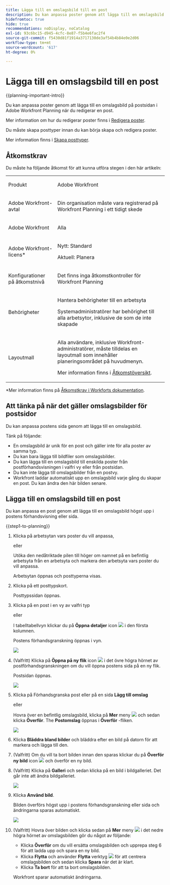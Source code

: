 ```yaml
---
title: Lägga till en omslagsbild till en post
description: Du kan anpassa poster genom att lägga till en omslagsbild på postsidan i Adobe Workfront Planning när du redigerar en post.
hidefromtoc: true
hide: true
recommendations: noDisplay, noCatalog
exl-id: 93c6bc15-d945-4cfc-8e87-f5b4e6fac2f4
source-git-commit: f5430d81f1914a3717130de3af54b4b84e0e2d06
workflow-type: tm+mt
source-wordcount: '617'
ht-degree: 0%

---
```



<!--update the metadata with real information-->

# Lägga till en omslagsbild till en post

{{planning-important-intro}}

Du kan anpassa poster genom att lägga till en omslagsbild på postsidan i Adobe Workfront Planning när du redigerar en post.

Mer information om hur du redigerar poster finns i [Redigera poster](/help/quicksilver/planning/records/edit-records.md).

Du måste skapa posttyper innan du kan börja skapa och redigera poster.

Mer information finns i [Skapa posttyper](/help/quicksilver/planning/architecture/create-record-types.md).

## Åtkomstkrav

<!--************double-check permissions here - asking Isk and Lilit what permissions users need for adding cover images-->

Du måste ha följande åtkomst för att kunna utföra stegen i den här artikeln:

<table style="table-layout:auto">
 <col>
 </col>
 <col>
 </col>
 <tbody>
    <tr>
<tr>
<td>
   <p> Produkt</p> </td>
   <td>
   <p> Adobe Workfront</p> </td>
  </tr>  
 <td role="rowheader"><p>Adobe Workfront-avtal</p></td>
   <td>
<p>Din organisation måste vara registrerad på Workfront Planning i ett tidigt skede </p>
   </td>
  </tr>
  <tr>
   <td role="rowheader"><p>Adobe Workfront</p></td>
   <td>
<p>Alla</p>
   </td>
  </tr>
  <tr>
   <td role="rowheader"><p>Adobe Workfront-licens*</p></td>
   <td>
   <p>Nytt: Standard</p>  
   <p>Aktuell: Planera</p>   
  </td>
  </tr>

<tr>
   <td role="rowheader"><p>Konfigurationer på åtkomstnivå</p></td>
   <td> <p>Det finns inga åtkomstkontroller för Workfront Planning </p>  
</td>
  </tr>
<tr>
   <td role="rowheader"><p>Behörigheter</p></td>
   <td> <p>Hantera behörigheter till en arbetsyta </p>  
   <p>Systemadministratörer har behörighet till alla arbetsytor, inklusive de som de inte skapade</p>
</td>
  </tr>
<tr>
   <td role="rowheader"><p>Layoutmall</p></td>
   <td>  <p>Alla användare, inklusive Workfront-administratörer, måste tilldelas en layoutmall som innehåller planeringsområdet på huvudmenyn. </p> <p>Mer information finns i <a href="/help/quicksilver/planning/access/access-overview.md">Åtkomstöversikt</a>. </p>  
</td>
  </tr>

</tbody>
</table>

*Mer information finns på [Åtkomstkrav i Workforts dokumentation](/help/quicksilver/administration-and-setup/add-users/access-levels-and-object-permissions/access-level-requirements-in-documentation.md).

## Att tänka på när det gäller omslagsbilder för postsidor

Du kan anpassa postens sida genom att lägga till en omslagsbild.

Tänk på följande:

* En omslagsbild är unik för en post och gäller inte för alla poster av samma typ.
* Du kan bara lägga till bildfiler som omslagsbilder.
  <!--above: when you know exactly what type of files are allowed, add the exact extensions above-->
* Du kan lägga till en omslagsbild till enskilda poster från postförhandsvisningen i valfri vy eller från postsidan.
* Du kan inte lägga till omslagsbilder från en postvy.
* Workfront laddar automatiskt upp en omslagsbild varje gång du skapar en post. Du kan ändra den här bilden senare.

## Lägga till en omslagsbild till en post

Du kan anpassa en post genom att lägga till en omslagsbild högst upp i postens förhandsvisning eller sida.

{{step1-to-planning}}

1. Klicka på arbetsytan vars poster du vill anpassa,

   eller

   Utöka den nedåtriktade pilen till höger om namnet på en befintlig arbetsyta från en arbetsyta och markera den arbetsyta vars poster du vill anpassa.

   Arbetsytan öppnas och posttyperna visas.

1. Klicka på ett posttypskort.

   Posttypssidan öppnas.

1. Klicka på en post i en vy av valfri typ

   eller

   I tabelltabellvyn klickar du på **Öppna detaljer** icon ![](assets/open-details-icon-in-table-name-field.png) i den första kolumnen.

   Postens förhandsgranskning öppnas i vyn.

   ![](assets/details-box.png)

1. (Valfritt) Klicka på **Öppna på ny flik** icon ![](assets/open-details-in-a-new-tab-icon.png) <!--check the icon; they are changing it--> i det övre högra hörnet av postförhandsgranskningen om du vill öppna postens sida på en ny flik.

   Postsidan öppnas.

   ![](assets/details-page.png)

1. Klicka på Förhandsgranska post eller på en sida **Lägg till omslag**


   eller

   Hovra över en befintlig omslagsbild, klicka på **Mer** meny ![](assets/more-menu.png) och sedan klicka **Överför**. <!--check the casing here; I logged a bug for this-->
The **Postomslag** öppnas i **Överför** -fliken.

   ![](assets/record-cover-box-for-upload.png)

1. Klicka **Bläddra bland bilder** och bläddra efter en bild på datorn för att markera och lägga till den.

1. (Valfritt) Om du vill ta bort bilden innan den sparas klickar du på **Överför ny bild** icon ![](assets/upload-new-image-icon.png) och överför en ny bild.

1. (Valfritt) Klicka på **Galleri** och sedan klicka på en bild i bildgalleriet. Det går inte att ändra bildgalleriet.

   ![](assets/record-cover-box-for-gallery.png)

1. Klicka **Använd bild**.

   Bilden överförs högst upp i postens förhandsgranskning eller sida och ändringarna sparas automatiskt.

   ![](assets/record-page-with-cover-image.png)

1. (Valfritt) Hovra över bilden och klicka sedan på **Mer** meny ![](assets/more-menu.png) i det nedre högra hörnet av omslagsbilden gör du något av följande:

   * Klicka **Överför** om du vill ersätta omslagsbilden och upprepa steg 6 för att ladda upp och spara en ny bild.
   * Klicka **Flytta** och använder **Flytta** verktyg ![](assets/reposition-tool-icon.png) för att centrera omslagsbilden och sedan klicka **Spara** när det är klart.
   * Klicka **Ta bort** för att ta bort omslagsbilden.

   Workfront sparar automatiskt ändringarna.
